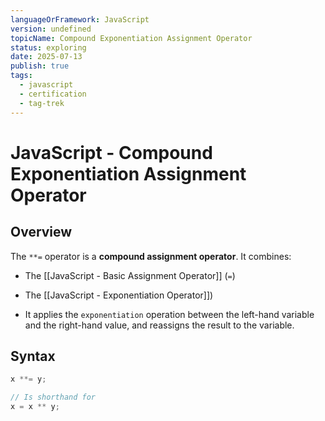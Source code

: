 ```yaml
---
languageOrFramework: JavaScript
version: undefined
topicName: Compound Exponentiation Assignment Operator
status: exploring
date: 2025-07-13
publish: true
tags:
  - javascript
  - certification
  - tag-trek
---
```

# JavaScript - Compound Exponentiation Assignment Operator

## Overview
The `**=` operator is a **compound assignment operator**. It combines:
- The [[JavaScript - Basic Assignment Operator]] (`=`)
- The [[JavaScript - Exponentiation Operator]])

- It applies the `exponentiation` operation between the left-hand variable and the right-hand value, and reassigns the result to the variable.

## Syntax
```javascript
x **= y;

// Is shorthand for
x = x ** y;
